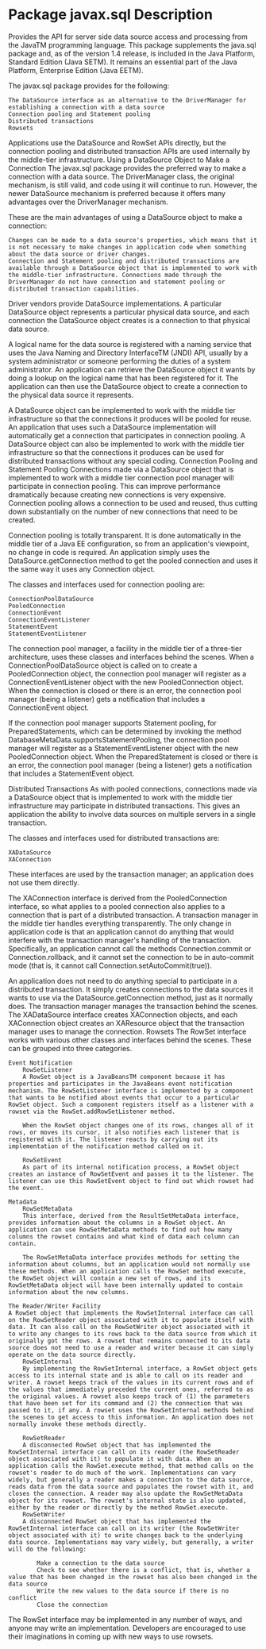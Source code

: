 # Package javax.sql Description

Provides the API for server side data source access and processing from the JavaTM programming language. This package supplements the java.sql package and, as of the version 1.4 release, is included in the Java Platform, Standard Edition (Java SETM). It remains an essential part of the Java Platform, Enterprise Edition (Java EETM).

The javax.sql package provides for the following:

    The DataSource interface as an alternative to the DriverManager for establishing a connection with a data source
    Connection pooling and Statement pooling
    Distributed transactions
    Rowsets 

Applications use the DataSource and RowSet APIs directly, but the connection pooling and distributed transaction APIs are used internally by the middle-tier infrastructure.
Using a DataSource Object to Make a Connection
The javax.sql package provides the preferred way to make a connection with a data source. The DriverManager class, the original mechanism, is still valid, and code using it will continue to run. However, the newer DataSource mechanism is preferred because it offers many advantages over the DriverManager mechanism.

These are the main advantages of using a DataSource object to make a connection:

    Changes can be made to a data source's properties, which means that it is not necessary to make changes in application code when something about the data source or driver changes.
    Connection and Statement pooling and distributed transactions are available through a DataSource object that is implemented to work with the middle-tier infrastructure. Connections made through the DriverManager do not have connection and statement pooling or distributed transaction capabilities. 

Driver vendors provide DataSource implementations. A particular DataSource object represents a particular physical data source, and each connection the DataSource object creates is a connection to that physical data source.

A logical name for the data source is registered with a naming service that uses the Java Naming and Directory InterfaceTM (JNDI) API, usually by a system administrator or someone performing the duties of a system administrator. An application can retrieve the DataSource object it wants by doing a lookup on the logical name that has been registered for it. The application can then use the DataSource object to create a connection to the physical data source it represents.

A DataSource object can be implemented to work with the middle tier infrastructure so that the connections it produces will be pooled for reuse. An application that uses such a DataSource implementation will automatically get a connection that participates in connection pooling. A DataSource object can also be implemented to work with the middle tier infrastructure so that the connections it produces can be used for distributed transactions without any special coding.
Connection Pooling and Statement Pooling
Connections made via a DataSource object that is implemented to work with a middle tier connection pool manager will participate in connection pooling. This can improve performance dramatically because creating new connections is very expensive. Connection pooling allows a connection to be used and reused, thus cutting down substantially on the number of new connections that need to be created.

Connection pooling is totally transparent. It is done automatically in the middle tier of a Java EE configuration, so from an application's viewpoint, no change in code is required. An application simply uses the DataSource.getConnection method to get the pooled connection and uses it the same way it uses any Connection object.

The classes and interfaces used for connection pooling are:

    ConnectionPoolDataSource
    PooledConnection
    ConnectionEvent
    ConnectionEventListener
    StatementEvent
    StatementEventListener 

The connection pool manager, a facility in the middle tier of a three-tier architecture, uses these classes and interfaces behind the scenes. When a ConnectionPoolDataSource object is called on to create a PooledConnection object, the connection pool manager will register as a ConnectionEventListener object with the new PooledConnection object. When the connection is closed or there is an error, the connection pool manager (being a listener) gets a notification that includes a ConnectionEvent object.

If the connection pool manager supports Statement pooling, for PreparedStatements, which can be determined by invoking the method DatabaseMetaData.supportsStatementPooling, the connection pool manager will register as a StatementEventListener object with the new PooledConnection object. When the PreparedStatement is closed or there is an error, the connection pool manager (being a listener) gets a notification that includes a StatementEvent object.

Distributed Transactions
As with pooled connections, connections made via a DataSource object that is implemented to work with the middle tier infrastructure may participate in distributed transactions. This gives an application the ability to involve data sources on multiple servers in a single transaction.

The classes and interfaces used for distributed transactions are:

    XADataSource
    XAConnection 

These interfaces are used by the transaction manager; an application does not use them directly.

The XAConnection interface is derived from the PooledConnection interface, so what applies to a pooled connection also applies to a connection that is part of a distributed transaction. A transaction manager in the middle tier handles everything transparently. The only change in application code is that an application cannot do anything that would interfere with the transaction manager's handling of the transaction. Specifically, an application cannot call the methods Connection.commit or Connection.rollback, and it cannot set the connection to be in auto-commit mode (that is, it cannot call Connection.setAutoCommit(true)).

An application does not need to do anything special to participate in a distributed transaction. It simply creates connections to the data sources it wants to use via the DataSource.getConnection method, just as it normally does. The transaction manager manages the transaction behind the scenes. The XADataSource interface creates XAConnection objects, and each XAConnection object creates an XAResource object that the transaction manager uses to manage the connection.
Rowsets
The RowSet interface works with various other classes and interfaces behind the scenes. These can be grouped into three categories.

    Event Notification
        RowSetListener
        A RowSet object is a JavaBeansTM component because it has properties and participates in the JavaBeans event notification mechanism. The RowSetListener interface is implemented by a component that wants to be notified about events that occur to a particular RowSet object. Such a component registers itself as a listener with a rowset via the RowSet.addRowSetListener method.

        When the RowSet object changes one of its rows, changes all of it rows, or moves its cursor, it also notifies each listener that is registered with it. The listener reacts by carrying out its implementation of the notification method called on it.

        RowSetEvent
        As part of its internal notification process, a RowSet object creates an instance of RowSetEvent and passes it to the listener. The listener can use this RowSetEvent object to find out which rowset had the event. 

    Metadata
        RowSetMetaData
        This interface, derived from the ResultSetMetaData interface, provides information about the columns in a RowSet object. An application can use RowSetMetaData methods to find out how many columns the rowset contains and what kind of data each column can contain.

        The RowSetMetaData interface provides methods for setting the information about columns, but an application would not normally use these methods. When an application calls the RowSet method execute, the RowSet object will contain a new set of rows, and its RowSetMetaData object will have been internally updated to contain information about the new columns.

    The Reader/Writer Facility
    A RowSet object that implements the RowSetInternal interface can call on the RowSetReader object associated with it to populate itself with data. It can also call on the RowSetWriter object associated with it to write any changes to its rows back to the data source from which it originally got the rows. A rowset that remains connected to its data source does not need to use a reader and writer because it can simply operate on the data source directly.
        RowSetInternal
        By implementing the RowSetInternal interface, a RowSet object gets access to its internal state and is able to call on its reader and writer. A rowset keeps track of the values in its current rows and of the values that immediately preceded the current ones, referred to as the original values. A rowset also keeps track of (1) the parameters that have been set for its command and (2) the connection that was passed to it, if any. A rowset uses the RowSetInternal methods behind the scenes to get access to this information. An application does not normally invoke these methods directly.

        RowSetReader
        A disconnected RowSet object that has implemented the RowSetInternal interface can call on its reader (the RowSetReader object associated with it) to populate it with data. When an application calls the RowSet.execute method, that method calls on the rowset's reader to do much of the work. Implementations can vary widely, but generally a reader makes a connection to the data source, reads data from the data source and populates the rowset with it, and closes the connection. A reader may also update the RowSetMetaData object for its rowset. The rowset's internal state is also updated, either by the reader or directly by the method RowSet.execute.
        RowSetWriter
        A disconnected RowSet object that has implemented the RowSetInternal interface can call on its writer (the RowSetWriter object associated with it) to write changes back to the underlying data source. Implementations may vary widely, but generally, a writer will do the following:

            Make a connection to the data source
            Check to see whether there is a conflict, that is, whether a value that has been changed in the rowset has also been changed in the data source
            Write the new values to the data source if there is no conflict
            Close the connection 

The RowSet interface may be implemented in any number of ways, and anyone may write an implementation. Developers are encouraged to use their imaginations in coming up with new ways to use rowsets. 